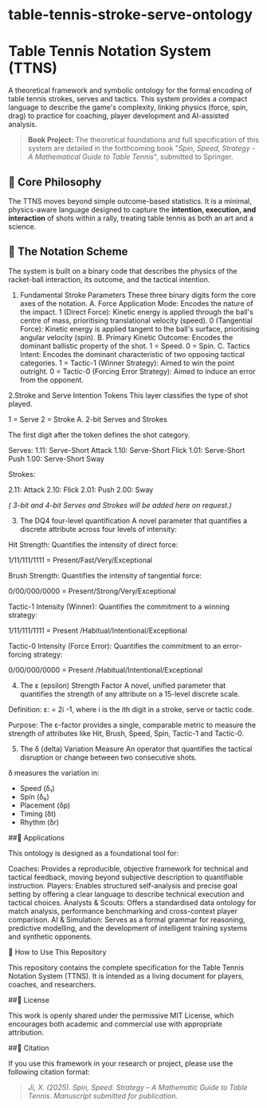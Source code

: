 # table-tennis-stroke-serve-ontology
# Table Tennis Notation System (TTNS)
A theoretical framework and symbolic ontology for the formal encoding of table tennis strokes, serves and tactics. This system provides a compact language to describe the game's complexity, linking physics (force, spin, drag) to practice for coaching, player development and AI-assisted analysis.

> **Book Project:** The theoretical foundations and full specification of this system are detailed in the forthcoming book "*Spin, Speed, Strategy - A Mathematical Guide to Table Tennis*", submitted to Springer.

## 🎯 Core Philosophy

The TTNS moves beyond simple outcome-based statistics. It is a minimal, physics-aware language designed to capture the **intention, execution, and interaction** of shots within a rally, treating table tennis as both an art and a science.

## 📘 The Notation Scheme
The system is built on a binary code that describes the physics of the racket-ball interaction, its outcome, and the tactical intention.

1. Fundamental Stroke Parameters
These three binary digits form the core axes of the notation.
A. Force Application Mode: Encodes the nature of the impact.
1 (Direct Force): Kinetic energy is applied through the ball's centre of mass, prioritising translational velocity (speed).
0 (Tangential Force): Kinetic energy is applied tangent to the ball's surface, prioritising angular velocity (spin).
B. Primary Kinetic Outcome: Encodes the dominant ballistic property of the shot.
1 = Speed.
0 = Spin.
C. Tactics Intent: Encodes the dominant characteristic of two opposing tactical categories.
1 = Tactic-1 (Winner Strategy): Aimed to win the point outright.
0 = Tactic-0 (Forcing Error Strategy): Aimed to induce an error from the opponent.

2.Stroke and Serve Intention Tokens
This layer classifies the type of shot played.

1 = Serve
2 = Stroke
A. 2-bit Serves and Strokes

The first digit after the token defines the shot category.

Serves:
1.11: Serve-Short Attack
1.10: Serve-Short Flick
1.01: Serve-Short Push
1.00: Serve-Short Sway

Strokes:

2.11: Attack
2.10: Flick
2.01: Push
2.00: Sway

*( 3-bit and 4-bit Serves and Strokes will be added here on request.)*

3. The DQ4 four-level quantification
A novel parameter that quantifies a discrete attribute across four levels of intensity:

Hit Strength: Quantifies the intensity of direct force:

1/11/111/1111 = Present/Fast/Very/Exceptional

Brush Strength: Quantifies the intensity of tangential force:

0/00/000/0000 = Present/Strong/Very/Exceptional

Tactic-1 Intensity (Winner): Quantifies the commitment to a winning strategy:

1/11/111/1111 = Present /Habitual/Intentional/Exceptional

Tactic-0 Intensity (Force Error): Quantifies the commitment to an error-forcing strategy:

0/00/000/0000 = Present /Habitual/Intentional/Exceptional

4. The ε (epsilon) Strength Factor
A novel, unified parameter that quantifies the strength of any attribute on a 15-level discrete scale.

Definition: ε: = 2i -1, where i is the ith digit in a stroke, serve or tactic code.

Purpose: The ε-factor provides a single, comparable metric to measure the strength of attributes like Hit, Brush, Speed, Spin, Tactic-1 and Tactic-0.

5. The δ (delta) Variation Measure
An operator that quantifies the tactical disruption or change between two consecutive shots.

δ measures the variation in:

*   Speed (δ₁)
*   Spin (δ₀)
*   Placement (δp)
*   Timing (δt)
*   Rhythm (δr)

##🚀 Applications

This ontology is designed as a foundational tool for:

Coaches: Provides a reproducible, objective framework for technical and tactical feedback, moving beyond subjective description to quantifiable instruction.
Players: Enables structured self-analysis and precise goal setting by offering a clear language to describe technical execution and tactical choices.
Analysts & Scouts: Offers a standardised data ontology for match analysis, performance benchmarking and cross-context player comparison.
AI & Simulation: Serves as a formal grammar for reasoning, predictive modelling, and the development of intelligent training systems and synthetic opponents.

📖 How to Use This Repository

This repository contains the complete specification for the Table Tennis Notation System (TTNS). It is intended as a living document for players, coaches, and researchers.

##🔗 License

This work is openly shared under the permissive MIT License, which encourages both academic and commercial use with appropriate attribution.

##📜 Citation

If you use this framework in your research or project, please use the following citation format:
> *Ji, X. (2025). Spin, Speed. Strategy – A Mathematic Guide to Table Tennis. Manuscript submitted for publication.*
